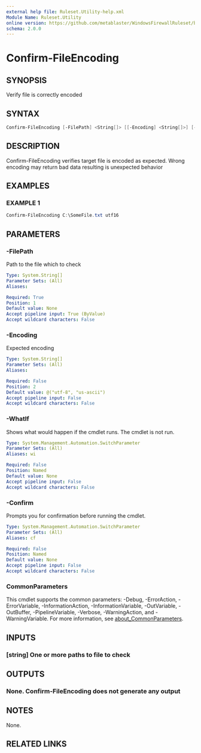 ```yaml
---
external help file: Ruleset.Utility-help.xml
Module Name: Ruleset.Utility
online version: https://github.com/metablaster/WindowsFirewallRuleset/blob/master/Modules/Ruleset.Utility/Help/en-US/Confirm-FileEncoding.md
schema: 2.0.0
---
```


# Confirm-FileEncoding

## SYNOPSIS

Verify file is correctly encoded

## SYNTAX

```powershell
Confirm-FileEncoding [-FilePath] <String[]> [[-Encoding] <String[]>] [-WhatIf] [-Confirm] [<CommonParameters>]
```

## DESCRIPTION

Confirm-FileEncoding verifies target file is encoded as expected.
Wrong encoding may return bad data resulting is unexpected behavior

## EXAMPLES

### EXAMPLE 1

```powershell
Confirm-FileEncoding C:\SomeFile.txt utf16
```

## PARAMETERS

### -FilePath

Path to the file which to check

```yaml
Type: System.String[]
Parameter Sets: (All)
Aliases:

Required: True
Position: 1
Default value: None
Accept pipeline input: True (ByValue)
Accept wildcard characters: False
```

### -Encoding

Expected encoding

```yaml
Type: System.String[]
Parameter Sets: (All)
Aliases:

Required: False
Position: 2
Default value: @("utf-8", "us-ascii")
Accept pipeline input: False
Accept wildcard characters: False
```

### -WhatIf

Shows what would happen if the cmdlet runs.
The cmdlet is not run.

```yaml
Type: System.Management.Automation.SwitchParameter
Parameter Sets: (All)
Aliases: wi

Required: False
Position: Named
Default value: None
Accept pipeline input: False
Accept wildcard characters: False
```

### -Confirm

Prompts you for confirmation before running the cmdlet.

```yaml
Type: System.Management.Automation.SwitchParameter
Parameter Sets: (All)
Aliases: cf

Required: False
Position: Named
Default value: None
Accept pipeline input: False
Accept wildcard characters: False
```

### CommonParameters

This cmdlet supports the common parameters: -Debug, -ErrorAction, -ErrorVariable, -InformationAction, -InformationVariable, -OutVariable, -OutBuffer, -PipelineVariable, -Verbose, -WarningAction, and -WarningVariable. For more information, see [about_CommonParameters](http://go.microsoft.com/fwlink/?LinkID=113216).

## INPUTS

### [string] One or more paths to file to check

## OUTPUTS

### None. Confirm-FileEncoding does not generate any output

## NOTES

None.

## RELATED LINKS
